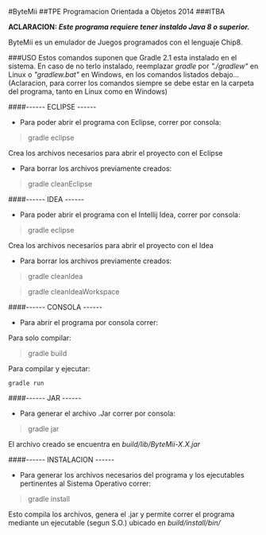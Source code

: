 #ByteMii
##TPE Programacion Orientada a Objetos 2014 
###ITBA

**ACLARACION: _Este programa requiere tener instaldo Java 8 o superior._**

ByteMii es un emulador de Juegos programados con el lenguaje Chip8.

###USO
Estos comandos suponen que Gradle 2.1 esta instalado en el sistema.
En caso de no terlo instalado, reemplazar _gradle_ por _"./gradlew"_ en Linux o _"gradlew.bat"_ en Windows, en los comandos listados debajo... (Aclaracion, para correr los comandos siempre se debe estar en la carpeta del programa, tanto en Linux como en Windows)

####------ ECLIPSE ------
- Para poder abrir el programa con Eclipse, correr por consola:

> gradle eclipse

Crea los archivos necesarios para abrir el proyecto con el Eclipse

- Para borrar los archivos previamente creados:

> gradle cleanEclipse

####------ IDEA ------
- Para poder abrir el programa con el Intellij Idea, correr por consola:

> gradle eclipse

Crea los archivos necesarios para abrir el proyecto con el Idea

- Para borrar los archivos previamente creados:

> gradle cleanIdea

> gradle cleanIdeaWorkspace

####------ CONSOLA ------
- Para abrir el programa por consola correr:

Para solo compilar:

> gradle build

Para compilar y ejecutar:

```
gradle run
```

####------ JAR ------
- Para generar el archivo .Jar correr por consola:

> gradle jar

El archivo creado se encuentra en _build/lib/ByteMii-X.X.jar_

####------ INSTALACION ------
- Para generar los archivos necesarios del programa y los ejecutables pertinentes al Sistema Operativo correr:

> gradle install

Esto compila los archivos, genera el .jar y permite correr el programa mediante un ejecutable (segun S.O.) ubicado en _build/install/bin/_